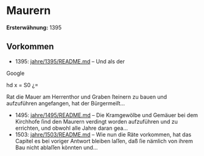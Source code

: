 # Maurern

**Ersterwähnung:** 1395

## Vorkommen
- 1395: [jahre/1395/README.md](../jahre/1395/README.md) – Und als der

Google


hd x
= S0 ¿=

Rat die Mauer am Herrenthor und Graben ſteinern zu
bauen und aufzuführen angefangen, hat der Bürgermeiſt...
- 1495: [jahre/1495/README.md](../jahre/1495/README.md) – Die Kramgewölbe und Gemäuer bei dem Kirchhofe
ſind den Maurern verdingt worden aufzuführen und zu
errichten, und obwohl alle Jahre daran gea...
- 1503: [jahre/1503/README.md](../jahre/1503/README.md) – Wie nun die Räte vorkommen, hat das Capitel
es bei voriger Antwort bleiben laſſen, daß ſie nämlich
von ihrem Bau nicht ablaſſen könnten und...
